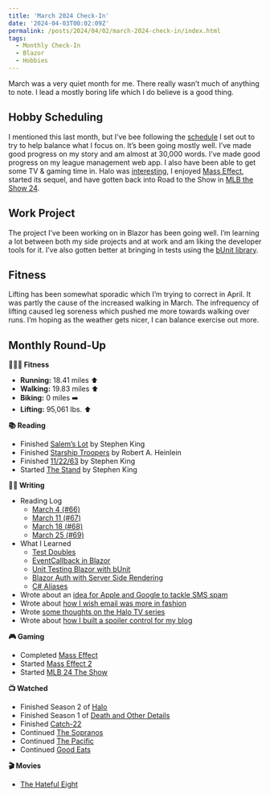 ```yaml
---
title: 'March 2024 Check-In'
date: '2024-04-03T00:02:09Z'
permalink: /posts/2024/04/02/march-2024-check-in/index.html
tags:
  - Monthly Check-In
  - Blazor
  - Hobbies
---
```


March was a very quiet month for me. There really wasn’t much of anything to note. I lead a mostly boring life which I do believe is a good thing.
<!-- excerpt -->

## Hobby Scheduling

I mentioned this last month, but I’ve bee following the [schedule](https://kpwags.com/posts/2024/02/08/scheduling-my-hobbies/) I set out to try to help balance what I focus on. It’s been going mostly well. I’ve made good progress on my story and am almost at 30,000 words. I’ve made good progress on my league management web app. I also have been able to get some TV & gaming time in. Halo was [interesting](https://kpwags.com/posts/2024/03/26/some-thoughts-on-the-halo-tv-series/), I enjoyed [Mass Effect](https://www.ea.com/games/mass-effect), started its sequel, and have gotten back into Road to the Show in [MLB the Show 24](https://theshow.com).

## Work Project

The project I’ve been working on in Blazor has been going well. I’m learning a lot between both my side projects and at work and am liking the developer tools for it. I’ve also gotten better at bringing in tests using the [bUnit library](https://bunit.dev).

## Fitness

Lifting has been somewhat sporadic which I’m trying to correct in April. It was partly the cause of the increased walking in March. The infrequency of lifting caused leg soreness which pushed me more towards walking over runs. I’m hoping as the weather gets nicer, I can balance exercise out more.

## Monthly Round-Up

**🏃🏼‍♂️ Fitness**

- **Running:** 18.41 miles ⬆️
- **Walking:** 19.83 miles ⬆️
- **Biking:** 0 miles ➡️
- **Lifting:** 95,061 lbs. ⬆️ 

**📚 Reading**

- Finished [Salem’s Lot](https://bookshop.org/books/salem-s-lot/9780307743671) by Stephen King
- Finished [Starship Troopers](https://bookshop.org/p/books/starship-troopers-robert-a-heinlein/15024441?ean=9780441014101) by Robert A. Heinlein
- Finished [11/22/63](https://bookshop.org/p/books/11-22-63-stephen-king/7060372?ean=9781451627299) by Stephen King
- Started [The Stand](https://bookshop.org/p/books/the-stand-stephen-king/8197596?ean=9780307947307) by Stephen King

**✍🏻 Writing**

- Reading Log
  - [March 4 (#66)](https://kpwags.com/reading-log/66/)
  - [March 11 (#67)](https://kpwags.com/reading-log/67/)
  - [March 18 (#68)](https://kpwags.com/reading-log/68/)
  - [March 25 (#69)](https://kpwags.com/reading-log/69/)
- What I Learned
	- [Test Doubles](https://kpwags.com/posts/2024/03/01/what-i-learned-test-doubles/)
	- [EventCallback in Blazor](https://kpwags.com/posts/2024/03/08/what-i-learned-blazor-eventcallback/)
	- [Unit Testing Blazor with bUnit](https://kpwags.com/posts/2024/03/15/what-i-learned-unit-testing-blazor-bunit/)
	- [Blazor Auth with Server Side Rendering](https://kpwags.com/posts/2024/03/22/what-i-learned-blazor-auth-server-prerendering/)
	- [C# Aliases](https://kpwags.com/posts/2024/03/31/what-i-learned-csharp-alias/)
- Wrote about an [idea for Apple and Google to tackle SMS spam](https://kpwags.com/posts/2024/03/11/sms-spam-and-an-idea-for-apple-and-google/)
- Wrote about [how I wish email was more in fashion](https://kpwags.com/posts/2024/03/19/email-is-where-its-at/)
- Wrote [some thoughts on the Halo TV series](https://kpwags.com/posts/2024/03/26/some-thoughts-on-the-halo-tv-series/)
- Wrote about [how I built a spoiler control for my blog](https://kpwags.com/posts/2024/03/27/how-i-built-a-spoiler-web-component/)

**🎮 Gaming**

- Completed [Mass Effect](https://www.ea.com/games/mass-effect)
- Started [Mass Effect 2](https://www.ea.com/games/mass-effect)
- Started [MLB 24 The Show](https://theshow.com)

**📺 Watched**

- Finished Season 2 of [Halo](https://www.imdb.com/title/tt2934286/)
- Finished Season 1 of [Death and Other Details](https://www.imdb.com/title/tt15439048/)
- Finished [Catch-22](https://www.imdb.com/title/tt5056196/)
- Continued [The Sopranos](https://www.imdb.com/title/tt0141842/)
- Continued [The Pacific](https://www.imdb.com/title/tt0374463/)
- Continued [Good Eats](https://www.imdb.com/title/tt0344651/)

**🎬 Movies**

- [The Hateful Eight](https://www.imdb.com/title/tt3460252/)